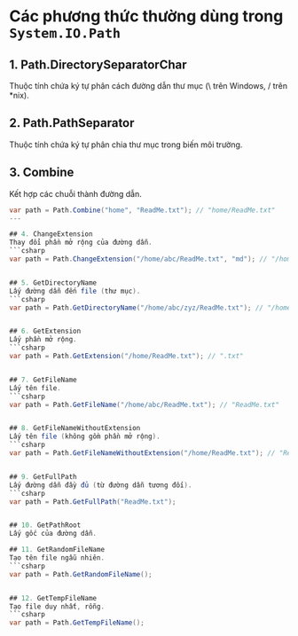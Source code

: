 # Các phương thức thường dùng trong `System.IO.Path`
## 1. Path.DirectorySeparatorChar
Thuộc tính chứa ký tự phân cách đường dẫn thư mục (\ trên Windows, / trên *nix).

## 2. Path.PathSeparator
Thuộc tính chứa ký tự phân chia thư mục trong biến môi trường.

## 3. Combine
Kết hợp các chuỗi thành đường dẫn.
```csharp
var path = Path.Combine("home", "ReadMe.txt"); // "home/ReadMe.txt"
---

## 4. ChangeExtension
Thay đổi phần mở rộng của đường dẫn.
```csharp
var path = Path.ChangeExtension("/home/abc/ReadMe.txt", "md"); // "/home/abc/ReadMe.md"


## 5. GetDirectoryName
Lấy đường dẫn đến file (thư mục).
```csharp
var path = Path.GetDirectoryName("/home/abc/zyz/ReadMe.txt"); // "/home/abc/zyz"


## 6. GetExtension
Lấy phần mở rộng.
```csharp
var path = Path.GetExtension("/home/ReadMe.txt"); // ".txt"


## 7. GetFileName
Lấy tên file.
```csharp
var path = Path.GetFileName("/home/abc/ReadMe.txt"); // "ReadMe.txt"


## 8. GetFileNameWithoutExtension
Lấy tên file (không gồm phần mở rộng).
```csharp
var path = Path.GetFileNameWithoutExtension("/home/ReadMe.txt"); // "ReadMe"


## 9. GetFullPath
Lấy đường dẫn đầy đủ (từ đường dẫn tương đối).
```csharp
var path = Path.GetFullPath("ReadMe.txt");


## 10. GetPathRoot
Lấy gốc của đường dẫn.

## 11. GetRandomFileName
Tạo tên file ngẫu nhiên.
```csharp
var path = Path.GetRandomFileName();


## 12. GetTempFileName
Tạo file duy nhất, rỗng.
```csharp
var path = Path.GetTempFileName();
